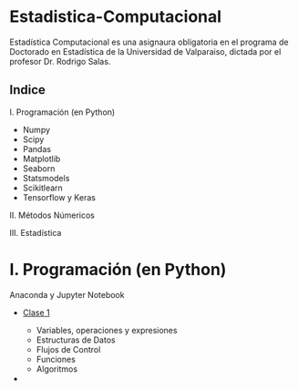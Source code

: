 # Estadistica-Computacional

Estadística Computacional es una asignaura obligatoria en el programa de Doctorado en Estadística de la Universidad de Valparaiso, dictada por el profesor Dr. Rodrigo Salas.

## Indice

I. Programación (en Python)

* Numpy
* Scipy
* Pandas
* Matplotlib
* Seaborn
* Statsmodels
* Scikitlearn
* Tensorflow y Keras

II. Métodos Númericos

III. Estadística




# I. Programación (en Python)

Anaconda y Jupyter Notebook

* [Clase 1](clase01.ipynb)

  - Variables, operaciones y expresiones
  - Estructuras de Datos
  - Flujos de Control 
  - Funciones
  - Algoritmos

* 
















